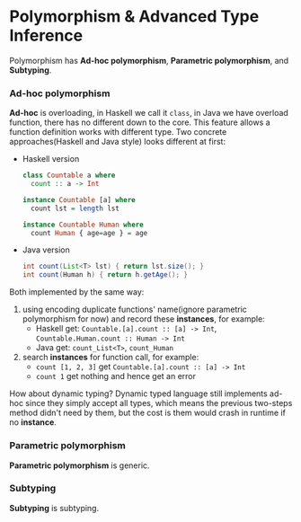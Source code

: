 # Polymorphism & Advanced Type Inference

Polymorphism has **Ad-hoc polymorphism**, **Parametric polymorphism**, and **Subtyping**.

### Ad-hoc polymorphism

**Ad-hoc** is overloading, in Haskell we call it `class`, in Java we have overload function, there has no different down to the core. This feature allows a function definition works with different type. Two concrete approaches(Haskell and Java style) looks different at first:

- Haskell version

  ```haskell
  class Countable a where
    count :: a -> Int

  instance Countable [a] where
    count lst = length lst

  instance Countable Human where
    count Human { age=age } = age
  ```

- Java version

  ```java
  int count(List<T> lst) { return lst.size(); }
  int count(Human h) { return h.getAge(); }
  ```

Both implemented by the same way:

1. using encoding duplicate functions' name(ignore parametric polymorphism for now) and record these **instances**, for example:
   - Haskell get: `Countable.[a].count :: [a] -> Int`, `Countable.Human.count :: Human -> Int`
   - Java get: `count_List<T>`, `count_Human`
2. search **instances** for function call, for example:
   - `count [1, 2, 3]` get `Countable.[a].count :: [a] -> Int`
   - `count 1` get nothing and hence get an error

How about dynamic typing? Dynamic typed language still implements ad-hoc since they simply accept all types, which means the previous two-steps method didn't need by them, but the cost is them would crash in runtime if no **instance**.

### Parametric polymorphism

**Parametric polymorphism** is generic.

### Subtyping

**Subtyping** is subtyping.
